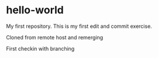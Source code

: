 # hello-world
My first repository.
This is my first edit and commit exercise.

Cloned from remote host and remerging

First checkin with branching
